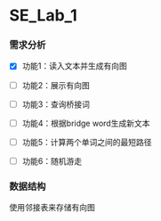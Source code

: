 # SE_Lab_1

### 需求分析

- [x] 功能1：读入文本并生成有向图
- [ ] 功能2：展示有向图
- [ ] 功能3：查询桥接词
- [ ] 功能4：根据bridge word生成新文本
- [ ] 功能5：计算两个单词之间的最短路径
- [ ] 功能6：随机游走


### 数据结构

使用邻接表来存储有向图